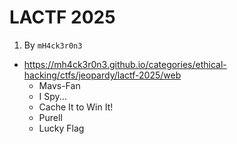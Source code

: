 # LACTF 2025

1. By `mH4ck3r0n3`
- https://mh4ck3r0n3.github.io/categories/ethical-hacking/ctfs/jeopardy/lactf-2025/web
    - Mavs-Fan
    - I Spy...
    - Cache It to Win It!
    - Purell
    - Lucky Flag